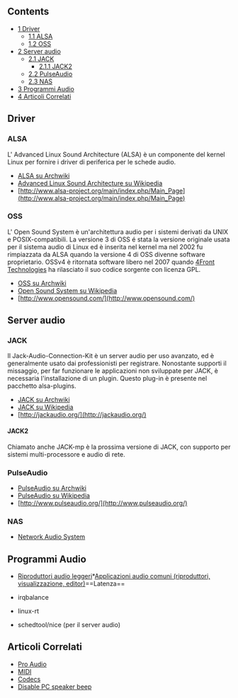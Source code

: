 ## Contents

*   [1 Driver](#Driver)
    *   [1.1 ALSA](#ALSA)
    *   [1.2 OSS](#OSS)
*   [2 Server audio](#Server_audio)
    *   [2.1 JACK](#JACK)
        *   [2.1.1 JACK2](#JACK2)
    *   [2.2 PulseAudio](#PulseAudio)
    *   [2.3 NAS](#NAS)
*   [3 Programmi Audio](#Programmi_Audio)
*   [4 Articoli Correlati](#Articoli_Correlati)

## Driver

### ALSA

L' Advanced Linux Sound Architecture (ALSA) è un componente del kernel Linux per fornire i driver di periferica per le schede audio.

*   [ALSA su Archwiki](/index.php/ALSA_(Italiano) "ALSA (Italiano)")
*   [Advanced Linux Sound Architecture su Wikipedia](https://en.wikipedia.org/wiki/it:Advanced_Linux_Sound_Architecture "wikipedia:it:Advanced Linux Sound Architecture")
*   [http://www.alsa-project.org/main/index.php/Main_Page](http://www.alsa-project.org/main/index.php/Main_Page)

### OSS

L' Open Sound System è un'architettura audio per i sistemi derivati da UNIX e POSIX-compatibili. La versione 3 di OSS é stata la versione originale usata per il sistema audio di Linux ed è inserita nel kernel ma nel 2002 fu rimpiazzata da ALSA quando la versione 4 di OSS divenne software proprietario. OSSv4 è ritornata software libero nel 2007 quando [4Front Technologies](http://www.opensound.com/) ha rilasciato il suo codice sorgente con licenza GPL.

*   [OSS su Archwiki](/index.php/OSS_(Italiano) "OSS (Italiano)")
*   [Open Sound System su Wikipedia](https://en.wikipedia.org/wiki/it:Open_Sound_System "wikipedia:it:Open Sound System")
*   [http://www.opensound.com/](http://www.opensound.com/)

## Server audio

### JACK

Il Jack-Audio-Connection-Kit è un server audio per uso avanzato, ed è generalmente usato dai professionisti per registrare. Nonostante supporti il missaggio, per far funzionare le applicazioni non sviluppate per JACK, è necessaria l'installazione di un plugin. Questo plug-in è presente nel pacchetto alsa-plugins.

*   [JACK su Archwiki](/index.php/JACK "JACK")
*   [JACK su Wikipedia](https://en.wikipedia.org/wiki/it:JACK_Audio_Connection_Kit "wikipedia:it:JACK Audio Connection Kit")
*   [http://jackaudio.org/](http://jackaudio.org/)

#### JACK2

Chiamato anche JACK-mp è la prossima versione di JACK, con supporto per sistemi multi-processore e audio di rete.

### PulseAudio

*   [PulseAudio su Archwiki](/index.php/PulseAudio_(Italiano) "PulseAudio (Italiano)")
*   [PulseAudio su Wikipedia](https://en.wikipedia.org/wiki/it:PulseAudio "wikipedia:it:PulseAudio")
*   [http://www.pulseaudio.org/](http://www.pulseaudio.org/)

### NAS

*   [Network Audio System](https://en.wikipedia.org/wiki/it:Network_Audio_System "wikipedia:it:Network Audio System")

## Programmi Audio

*   [Riproduttori audio leggeri](/index.php/Lightweight_Applications_(Italiano)#Audio_Players "Lightweight Applications (Italiano)")*[Applicazioni audio comuni (riproduttori, visualizzazione, editor)](/index.php/Common_Applications_(Italiano)#Audio "Common Applications (Italiano)")==Latenza==

*   irqbalance
*   linux-rt
*   schedtool/nice (per il server audio)

## Articoli Correlati

*   [Pro Audio](/index.php/Pro_Audio "Pro Audio")
*   [MIDI](/index.php/MIDI "MIDI")
*   [Codecs](/index.php/Codecs_(Italiano) "Codecs (Italiano)")
*   [Disable PC speaker beep](/index.php/Disable_PC_speaker_beep "Disable PC speaker beep")